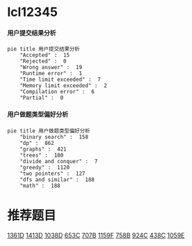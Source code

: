# lcl12345

<!-- tabs:start -->



#### **用户提交结果分析**

```mermaid
pie title 用户提交结果分析
    "Accepted" :  15
    "Rejected" :  0
    "Wrong answer" :  19
    "Runtime error" :  1
    "Time limit exceeded" :  7
    "Memory limit exceeded" :  2
    "Compilation error" :  6
    "Partial" :  0
```

#### **用户做题类型偏好分析**

```mermaid
pie title 用户做题类型偏好分析
    "binary search" :  158
    "dp" :  862
    "graphs" :  421
    "trees" :  180
    "divide and conquer" :  7
    "greedy" :  1120
    "two pointers" :  127
    "dfs and similar" :  188
    "math" :  188
```



<!-- tabs:end -->
# 推荐题目
[1361D](https://codeforces.com/contest/1361/problem/D)
[1413D](https://codeforces.com/contest/1413/problem/D)
[1038D](https://codeforces.com/contest/1038/problem/D)
[653C](https://codeforces.com/contest/653/problem/C)
[707B](https://codeforces.com/contest/707/problem/B)
[1159F](https://codeforces.com/contest/1159/problem/F)
[758B](https://codeforces.com/contest/758/problem/B)
[924C](https://codeforces.com/contest/924/problem/C)
[438C](https://codeforces.com/contest/438/problem/C)
[1059E](https://codeforces.com/contest/1059/problem/E)

